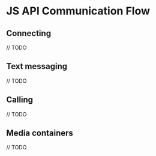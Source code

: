 # JS API Communication Flow #

## Connecting

// TODO

## Text messaging

// TODO

## Calling

// TODO

## Media containers

// TODO
